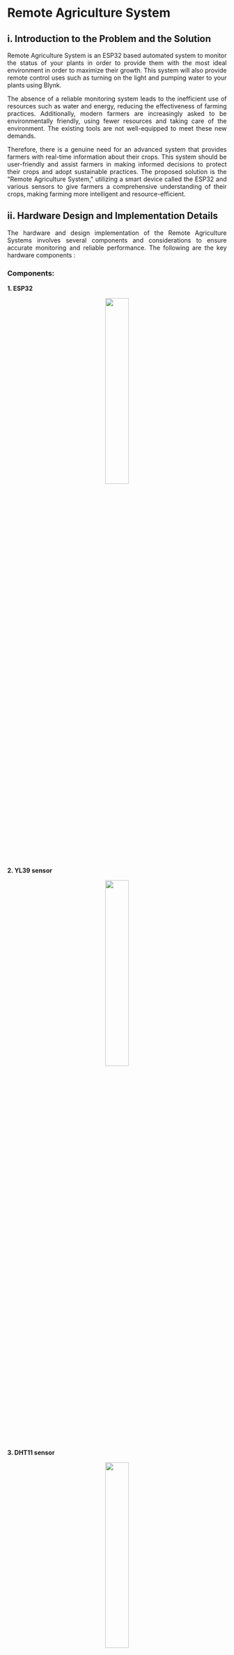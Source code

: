 # Remote Agriculture System


## i. Introduction to the Problem and the Solution
<p align="justify">
Remote Agriculture System is an ESP32 based automated system to monitor the status of your plants in order to provide them with the most ideal environment in order to maximize their growth. This system will also provide remote control uses such as turning on the light and pumping water to your plants using Blynk.
<p align="justify">
The absence of a reliable monitoring system leads to the inefficient use of resources such as water and energy, reducing the effectiveness of farming practices. Additionally, modern farmers are increasingly asked to be environmentally friendly, using fewer resources and taking care of the environment. The existing tools are not well-equipped to meet these new demands.
<p align="justify">
Therefore, there is a genuine need for an advanced system that provides farmers with real-time information about their crops. This system should be user-friendly and assist farmers in making informed decisions to protect their crops and adopt sustainable practices. The proposed solution is the "Remote Agriculture System," utilizing a smart device called the ESP32 and various sensors to give farmers a comprehensive understanding of their crops, making farming more intelligent and resource-efficient.
</p>

## ii. Hardware Design and Implementation Details
<p align="justify">
The hardware and design implementation of the Remote Agriculture Systems involves several components and considerations to ensure accurate monitoring and reliable performance. The following are the key hardware components :
</p>

### Components:

**1. ESP32**
<p align="center" width="100%">
    <img width="33%" src="./img/esp32.jpg"> 
</p>

**2. YL39 sensor**
<p align="center" width="100%">
    <img width="33%" src="./img/yl39.jpg"> 
</p>

**3. DHT11 sensor**
<p align="center" width="100%">
    <img width="33%" src="./img/dht11.jpg"> 
</p>

**4. 2 LEDs**
<p align="center" width="100%">
    <img width="33%" src="./img/led.jpg"> 
</p>

**5. LDR Module**
<p align="center" width="100%">
    <img width="33%" src="./img/ldr.jpg"> 
</p>

**6. Water Pump**
<p align="center" width="100%">
    <img width="33%" src="./img/waterpump.jpg"> 
</p>


Sensors:

**a. YL39:** A moisture sensor YL39 is used to measure the moisture level in the soil or growing medium.

**b. DHT11:** A temperature and humidity sensor, such as the DHT series sensor, is utilized to measure ambient temperature and humidity. 

**c. LDR:** A light-dependent resistor (LDR) is used to measure the intensity of light in the plant's environment. 

Project Schematic : 
<p align="center" width="100%">
    <img width="33%" src="./img/hardaware.png"> 
</p>


## iii. Network Infrastructure
<p align="justify">
Remote Agriculture System use a software called Blynk, in which in order to connect to Blynk we need to connect to the WiFi first. And we use this to based our network infrastructure, the communicatiom between ESP32, Blynk Cloud, and Blynk application are using TCP protocol. To make it easier to understand here is our network infrastructure schematic : </p>
<p align="center" width="100%">
    <img width="33%" src="./img/infrastructure.png">
</p>
<p align="justify">
And for us to connect to the WiFi network we need to fill in SSID and pass credentials like this : </p>
<p align="center" width="100%">
    <img width="33%" src="./img/wifi.png">
</p>
<p align="justify">
And lastly in order to connect to Blynk, we need to use these credentials :</p>
<p align="center" width="100%">
    <img width="33%" src="./img/blynk.png">
</p>
<p align="justify">
Now after everything has been setup correctly, communication between Blynk and ESP32 has been established, and we just need to add our own datastream that will display our needs such as temperature, soil moisture and light intensity.
</p>

## iv. Software Implementation Details
<p align="justify">

The presented code embodies the software development of a remote agriculture system, adept at monitoring and managing environmental conditions through the use of an ESP32 microcontroller. The integration with the Blynk platform is a pivotal aspect, enabling the creation of a remote user interface for real-time data visualization. The program establishes a Wi-Fi connection for seamless communication with the Blynk server. Employing a task-based architecture with FreeRTOS, the code efficiently manages concurrent operations. Three distinct tasks, namely readLDRState, readDHTSensor, and checkSoilMoisture, focus on monitoring light conditions, temperature, and soil moisture, respectively. Sensors such as the DHT22 for temperature and soil moisture sensors provide crucial environmental data. Actuators, in the form of LEDs, respond to environmental changes, with the LED_PIN adjusting based on ambient light, and the TEMP_LED_PIN responding to temperature thresholds. Additionally, two LEDs (SOIL_LED_PIN_1 and SOIL_LED_PIN_2) signify different soil moisture levels. Blynk.virtualWrite() statements facilitate the real-time update of virtual pins on the Blynk app, ensuring seamless data visualization. Intentional delays within the tasks control the frequency of sensor readings. Serial communication aids in debugging by providing insights into sensor readings and system states. The setup() function initializes crucial components, including serial communication, Wi-Fi connection, and Blynk integration, while GPIO pins are configured based on connected devices. The loop() function is deliberately kept minimal, as the tasks are designed to run concurrently, optimizing the system's responsiveness and overall performance. In essence, the software orchestrates a comprehensive ecosystem, integrating sensors, actuators, and remote visualization to facilitate effective remote agriculture management.

Below is the flowchart of the program
<p align="center" width="100%">
    <img width="33%" src="./img/flowchart.png"> 
</p>

## v. Test Results and Performance Evaluation

All individual components pass the unit testing phase successfully, YL39 moisture sensor is able to pick up accurate moisture level readings, the LDR can catch light reading pretty accurately, DHT11 can accurately update temperature in real time. And each LED and water pump is working as expected as well.

<p align="center" width="100%">
    <img width="33%" src="./img/unittesting.png"> 
</p>

The integration testing phase verified that the components of the Remote Agriculture System were effectively integrated. Data flow between modules was smooth, and the system provided accurate and real-time readings of environmental parameters for the plant such as its temperature, soil moisture, and the light reading.

<p align="center" width="100%">
    <img width="33%" src="./img/integrationtesting.png"> 
</p>

During the user acceptance testing, the Remote Agriculture System exhibited successful performance when all the components were connected and operated together, simulating a real-world environment. The system effectively produced accurate readings, displaying the environmental temperature on Blynk. Additionally, the moisture level and light level were successfully presented on the display, as evidenced by the status indicators. This outcome affirms the system's capability to provide relevant and reliable data in diverse environmental conditions.

| Status |  LED 1  | LED 2    | Pump   |
| ------ | ------- | -------- | ------ |
| M / B  | OFF     | OFF      | OFF    |
| M / G  | OFF     | ON       | OFF    |
| D / B  | ON      | OFF      | ON     |
| D / G  | ON      | ON       | ON     |

Notes:
* M = Moist
* D = Dry
* B = Bright
* G = Gelap

## vi. Conclusion and Future Work
<p align="justify">
Remarkably, the system effectively fulfilled its primary objective of automating agriculture monitoring, delivering dependable measurements of crucial parameters like moisture levels, temperature, and light level. User acceptance testing garnered positive feedback, indicating a high level of accuracy. The impact of the system extends to improved agricultural practices, significant time savings, and a notable reduction in the risks associated with plant damage.
</p>

### Future Work
Even though Remote Agriculture System had already fulfilled it's primary goals, further improvements can still be done, such as : 
1. Upscaling the project so it can accommodate bigger farms.
2. Incorporate more control over the system such as turning on the light manually and pouring water manually.


# How to Run

You can check on our User's Manual Guide in order to run the system.

# Contributors

* Muhammad Farrel Mirawan		        2106731554
* Jeremy Ganda Pandapotan				    2106731573
* Handaneswari Pramudhyta Imanda		2106731346
* Sulthan Satrya Yudha Darmawan			2106731560
  
